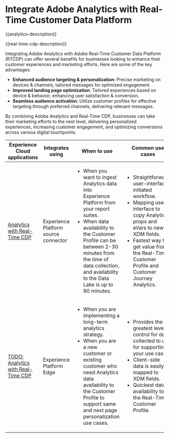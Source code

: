 ---
---

# Integrate Adobe Analytics with Real-Time Customer Data Platform 

{{analytics-description}}

{{real-time-cdp-description}}

Integrating Adobe Analytics with Adobe Real-Time Customer Data Platform (RTCDP) can offer several benefits for businesses looking to enhance their customer experiences and marketing efforts. Here are some of the key advantages:

+ **Enhanced audience targeting & personalization**: Precise marketing on devices & channels, tailored messages for optimized engagement.
+ **Improved landing page optimization**: Tailored experiences based on device & behavior, enhancing user satisfaction & conversion.
+ **Seamless audience activation**: Utilize customer profiles for effective targeting through preferred channels, delivering relevant messages.

By combining Adobe Analytics and Real-Time CDP, businesses can take their marketing efforts to the next level, delivering personalized experiences, increasing customer engagement, and optimizing conversions across various digital touchpoints.

<table>
    <thead>
        <tr>
            <th>Experience Cloud applications</th>
            <th>Integrates using</th>
            <th>When to use</th>
            <th>Common use cases</th>
        </tr>
    </thead>
    <tr>
        <td><a href="../../integrations/tutorials/analytics-real-time-cdp/experience-platform-source-connector.md" target="_blank" rel="noreferrer">Analytics with Real-Time CDP</a></td>
        <td>Experience Platform source connector</td>
        <td>
            <ul>
                <li>When you want to ingest Analytics data into Experience Platform from your report suites.</li>
                <li>When data availability to the Customer Profile can be between 2-30 minutes from the time of data collection, and availability to the Data Lake is up to 90 minutes.</li>
            </ul>
        </td>
        <td>
            <ul>
                <li>Straightforward, user-interface initiated workflow.</li>
                <li>Mapping user-interface to copy Analytics props and eVars to new XDM fields.</li>
                <li>Fastest way to get value from the Real-Time Customer Profile and Customer Journey Analytics.</li>
            </ul>
        </td>
    </tr>
    <tr>
        <td><a href="https://adobe.com" target="_blank" rel="noreferrer">TODO: Analytics with Real-Time CDP</a></td>
        <td>Experience Platform Edge</td>
        <td>
            <ul>
                <li>When you are implementing a long-term analytics strategy.</li>
                <li>When you are a new customer or existing customer who need Analytics data availability to the Customer Profile to support same and next page personalization use cases.</li>
            </ul>
        </td>
        <td>
            <ul>
                <li>Provides the greatest level of control for data collected to use for supporting your use cases.</li>
                <li>Client-side data is easily mapped to XDM fields.</li>
                <li>Quickest data availability to the Real-Time Customer Profile.</li>
            </ul>
        </td>
    </tr>            
</table>
